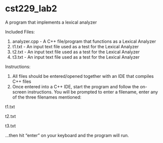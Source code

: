 # cst229_lab2
A program that implements a lexical analyzer

Included Files:

1. analyzer.cpp -  A C++ file/program that functions as a Lexical Analyzer
2. t1.txt - An input text file used as a test for the Lexical Analyzer
3. t2.txt - An input text file used as a test for the Lexical Analyzer
4. t3.txt - An input text file used as a test for the Lexical Analyzer

Instructions:

1. All files should be entered/opened together with an IDE that compiles C++ files
2. Once entered into a C++ IDE, start the program and follow the on-screen instructions.  You will be prompted to enter a filename, enter any of the three filenames mentioned:
 
t1.txt

t2.txt

t3.txt 

…then hit “enter” on your keyboard and the program will run.

